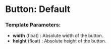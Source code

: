 # Button: Default

### **Template Parameters:**

* **width** \(float\) : Absolute width of the button.
* **height** \(float\) : Absolute height of the button.